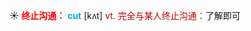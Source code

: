 ☀ <font color="red">**终止沟通：**</font>
<font color="sky blue">**cut**</font> [kʌt] 
<font color="#c00000">vt. 完全与某人终止沟通：</font>了解即可

